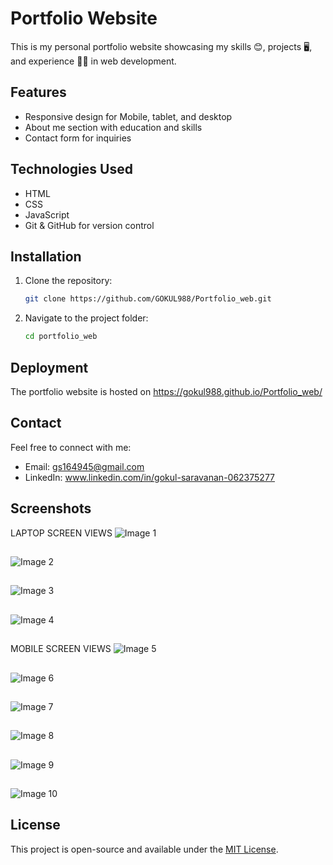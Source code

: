 # Portfolio Website

This is my personal portfolio website showcasing my skills 😊, projects 🖥️, and experience 👨‍💻 in web development.

## Features
- Responsive design for Mobile, tablet, and desktop
- About me section with education and skills
- Contact form for inquiries

## Technologies Used
- HTML
- CSS 
- JavaScript
- Git & GitHub for version control

## Installation
1. Clone the repository:
   ```bash
   git clone https://github.com/GOKUL988/Portfolio_web.git
   ```
2. Navigate to the project folder:
   ```bash
   cd portfolio_web
   ```

## Deployment
The portfolio website is hosted on https://gokul988.github.io/Portfolio_web/

## Contact
Feel free to connect with me:
- Email: gs164945@gmail.com
- LinkedIn: www.linkedin.com/in/gokul-saravanan-062375277

## Screenshots
LAPTOP SCREEN VIEWS
![Image 1](screenshots/port1.png)
##
![Image 2](screenshots/port2.png)
##
![Image 3](screenshots/port3.png)
##
![Image 4](screenshots/port4.png)
##
MOBILE SCREEN VIEWS
![Image 5](screenshots\mob1.png)
##
![Image 6](screenshots\mob2.png)
##
![Image 7](screenshots\mob3.png)
##
![Image 8](screenshots\mob4.png)
##
![Image 9](screenshots\mob5.png)
##
![Image 10](screenshots\mob6.png)
##

## License
This project is open-source and available under the [MIT License](LICENSE).


